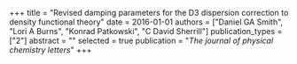 +++
title = "Revised damping parameters for the D3 dispersion correction to density functional theory"
date = 2016-01-01
authors = ["Daniel GA Smith", "Lori A Burns", "Konrad Patkowski", "C David Sherrill"]
publication_types = ["2"]
abstract = ""
selected = true
publication = "*The journal of physical chemistry letters*"
+++

